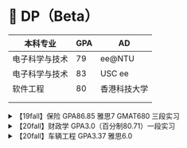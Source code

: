 # 🔨 DP（Beta）





| 本科专业    | GPA | AD     |
| ------- | --- | ------ |
| 电子科学与技术 | 79  | ee@NTU |
| 电子科学与技术 | 83  | USC ee |
| 软件工程    | 80  | 香港科技大学 |
|         |     |        |
|         |     |        |

<details>

<summary>【19fall】保险 GPA86.85 雅思7 GMAT680 三段实习</summary>

杜伦大学——金融（国际银行与金融）

曼彻斯特大学——人力资源管理和劳资关系

利兹大学——精算金融理学

</details>

<details>

<summary>【20fall】财政学 GPA3.0（百分制80.71）一段实习</summary>

伯明翰大学——财务管理

格拉斯哥大学——金融和管理

</details>

<details>

<summary>【20fall】车辆工程 GPA3.37 雅思6.0</summary>

香港理工大学——机械工程

</details>
